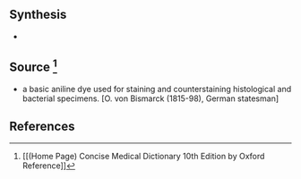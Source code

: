 ## Synthesis
- 
## Source [^1]
- a basic aniline dye used for staining and counterstaining histological and bacterial specimens. \[O. von Bismarck (1815-98), German statesman]
## References

[^1]: [[(Home Page) Concise Medical Dictionary 10th Edition by Oxford Reference]]